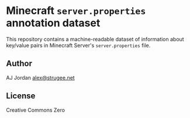 # Minecraft `server.properties` annotation dataset

This repository contains a machine-readable dataset of information about key/value pairs in Minecraft Server's `server.properties` file.

## Author

AJ Jordan <alex@strugee.net>

## License

Creative Commons Zero
